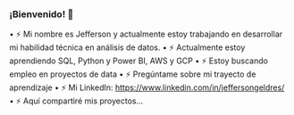 ### ¡Bienvenido! 👋

• ⚡ Mi nombre es Jefferson y actualmente estoy trabajando en desarrollar mi habilidad técnica en análisis de datos.
• ⚡ Actualmente estoy aprendiendo SQL, Python y Power BI, AWS y GCP
• ⚡ Estoy buscando empleo en proyectos de data
• ⚡ Pregúntame sobre mi trayecto de aprendizaje
• ⚡ Mi LinkedIn: https://www.linkedin.com/in/jeffersongeldres/
• ⚡ Aquí compartiré mis proyectos...

